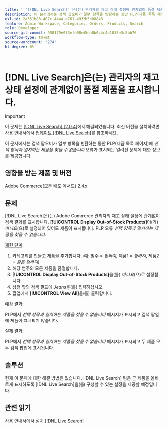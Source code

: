 ```yaml
---
title: '''[!DNL Live Search]''은(는) 관리자의 재고 상태 설정에 관계없이 품절 제품을 표시합니다.'''
description: 이 문서에서는 검색 팝오버가 일부 항목을 반환하는 동안 PLP(제품 목록 페이지)에 *선택* 오류와 일치하는 제품을 찾을 수 없습니다.*가 표시되는 알려진 문제에 대해 설명합니다.
exl-id: 2a351b83-407c-444a-a761-4932b5b88843
feature: Admin Workspace, Categories, Orders, Products, Search
role: Developer
source-git-commit: 958179e0f3efe08e65ea8b0c4c4e1015e3c5bb76
workflow-type: tm+mt
source-wordcount: '274'
ht-degree: 0%

---
```


# [!DNL Live Search]은(는) 관리자의 재고 상태 설정에 관계없이 품절 제품을 표시합니다.

>[!IMPORTANT]
>
>이 문제는 [[!DNL Live Search] [2.0.4]](https://experienceleague.adobe.com/docs/commerce-merchant-services/live-search/release-notes.html)에서 해결되었습니다. 최신 버전을 설치하려면 사용 안내서에서 [업데이트 [!DNL Live Search]](https://experienceleague.adobe.com/docs/commerce-merchant-services/live-search/onboard/install.html#update)를 참조하세요.

이 문서에서는 검색 팝오버가 일부 항목을 반환하는 동안 PLP(제품 목록 페이지)에 *선택 항목과 일치하는 제품을 찾을 수 없습니다* 오류가 표시되는 알려진 문제에 대한 정보를 제공합니다.

## 영향을 받는 제품 및 버전

Adobe Commerce(모든 배포 메서드) 2.4.x

## 문제

[!DNL Live Search]은(는) Adobe Commerce 관리자의 재고 상태 설정에 관계없이 검색 결과를 표시합니다. **[!UICONTROL Display Out-of-Stock Products]**&#x200B;이(가) *아니요*(으)로 설정되어 있어도 제품이 표시됩니다. PLP 오류 *선택 항목과 일치하는 제품을 찾을 수 없습니다*.

<u>재현 단계</u>:

1. 카테고리를 만들고 제품을 추가합니다. (예: 범주 = _청바지_, 제품1 = _청바지_, 제품2 = _검은 청바지_)
1. 해당 범주의 모든 제품을 품절합니다.
1. **[!UICONTROL Display Out-of-Stock Products]**&#x200B;을(를) *아니요*(으)로 설정합니다.
1. 상점 앞의 검색 필드에 *Jeans*&#x200B;을(를) 입력하십시오.
1. 팝업에서 **[!UICONTROL View All]**&#x200B;을(를) 클릭합니다.

<u>예상 결과</u>:

PLP에서 *선택 항목과 일치하는 제품을 찾을 수 없습니다* 메시지가 표시되고 검색 팝업에 제품이 표시되지 않습니다.

<u>실제 결과</u>:

PLP에서 *선택 항목과 일치하는 제품을 찾을 수 없습니다* 메시지가 표시되고 두 제품 모두 검색 팝업에 표시됩니다.

## 솔루션

현재 이 문제에 대한 해결 방법은 없습니다. [!DNL Live Search] 팀은 곧 제품을 올바르게 표시하도록 [!DNL Live Search]을(를) 구성할 수 있는 설정을 제공할 예정입니다.

## 관련 읽기

사용 안내서에서 [설치 [!DNL Live Search]](https://docs.magento.com/user-guide/live-search/install.html)

